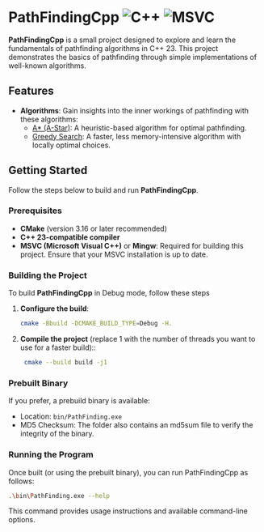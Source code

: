 # PathFindingCpp ![C++](https://img.shields.io/badge/c++-%2300599C.svg?style=for-the-badge&logo=c%2B%2B&logoColor=white) ![MSVC](https://img.shields.io/badge/MSVC-%23007ACC.svg?style=for-the-badge&logo=visual-studio&logoColor=white)

**PathFindingCpp** is a small project designed to explore and learn the fundamentals of pathfinding algorithms in C++ 23. This project demonstrates the basics of pathfinding through simple implementations of well-known algorithms.

## Features

- **Algorithms**: Gain insights into the inner workings of pathfinding with these algorithms:
  - [A* (A-Star)](https://en.wikipedia.org/wiki/A*_search_algorithm): A heuristic-based algorithm for optimal pathfinding.
  - [Greedy Search](https://en.wikipedia.org/wiki/Greedy_algorithm): A faster, less memory-intensive algorithm with locally optimal choices.

## Getting Started

Follow the steps below to build and run **PathFindingCpp**.

### Prerequisites

- **CMake** (version 3.16 or later recommended)
- **C++ 23-compatible compiler**
- **MSVC (Microsoft Visual C++)** or **Mingw**: Required for building this project. Ensure that your MSVC installation is up to date.

### Building the Project

To build **PathFindingCpp** in Debug mode, follow these steps

1. **Configure the build**:
   ```bash
   cmake -Bbuild -DCMAKE_BUILD_TYPE=Debug -H.
   ```
2. **Compile the project** (replace 1 with the number of threads you want to use for a faster build)::
   ```bash
    cmake --build build -j1
   ```

### Prebuilt Binary

If you prefer, a prebuild binary is available:

- Location: `bin/PathFinding.exe`
- MD5 Checksum: The folder also contains an md5sum file to verify the integrity of the binary.

### Running the Program

Once built (or using the prebuilt binary), you can run PathFindingCpp as follows:

```bash
.\bin\PathFinding.exe --help
```

This command provides usage instructions and available command-line options.